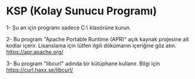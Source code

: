 # KSP (Kolay Sunucu Programı)

1- Şu an için programı sadece C:\  klasörüne kurun. 

2- Bu program "Apache Portable Runtime (APR)" açık kaynak projesine ait kodlar içerir. 
   Lisanslama için lütfen ilgili dökümanın içeriğine göz atın. https://apr.apache.org/ 

3- Bu program "libcurl" adında bir kütüphane kullanır. Bilgi için  https://curl.haxx.se/libcurl/

